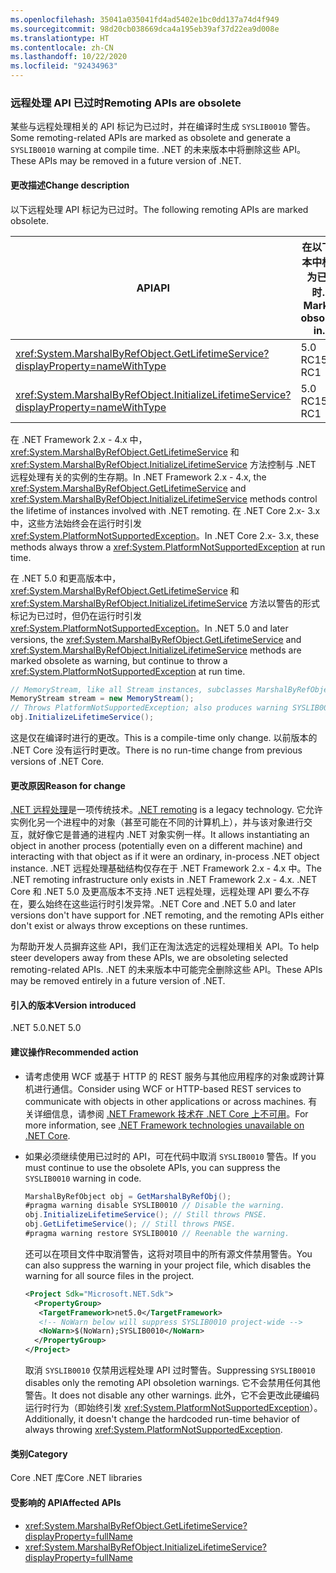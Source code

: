 ```yaml
---
ms.openlocfilehash: 35041a035041fd4ad5402e1bc0dd137a74d4f949
ms.sourcegitcommit: 98d20cb038669dca4a195eb39af37d22ea9d008e
ms.translationtype: HT
ms.contentlocale: zh-CN
ms.lasthandoff: 10/22/2020
ms.locfileid: "92434963"
---
```

### <a name="remoting-apis-are-obsolete"></a><span data-ttu-id="82816-101">远程处理 API 已过时</span><span class="sxs-lookup"><span data-stu-id="82816-101">Remoting APIs are obsolete</span></span>

<span data-ttu-id="82816-102">某些与远程处理相关的 API 标记为已过时，并在编译时生成 `SYSLIB0010` 警告。</span><span class="sxs-lookup"><span data-stu-id="82816-102">Some remoting-related APIs are marked as obsolete and generate a `SYSLIB0010` warning at compile time.</span></span> <span data-ttu-id="82816-103">.NET 的未来版本中将删除这些 API。</span><span class="sxs-lookup"><span data-stu-id="82816-103">These APIs may be removed in a future version of .NET.</span></span>

#### <a name="change-description"></a><span data-ttu-id="82816-104">更改描述</span><span class="sxs-lookup"><span data-stu-id="82816-104">Change description</span></span>

<span data-ttu-id="82816-105">以下远程处理 API 标记为已过时。</span><span class="sxs-lookup"><span data-stu-id="82816-105">The following remoting APIs are marked obsolete.</span></span>

| <span data-ttu-id="82816-106">API</span><span class="sxs-lookup"><span data-stu-id="82816-106">API</span></span> | <span data-ttu-id="82816-107">在以下版本中标记为已过时…</span><span class="sxs-lookup"><span data-stu-id="82816-107">Marked obsolete in...</span></span> |
| - | - |
| <xref:System.MarshalByRefObject.GetLifetimeService?displayProperty=nameWithType> | <span data-ttu-id="82816-108">5.0 RC1</span><span class="sxs-lookup"><span data-stu-id="82816-108">5.0 RC1</span></span> |
| <xref:System.MarshalByRefObject.InitializeLifetimeService?displayProperty=nameWithType> | <span data-ttu-id="82816-109">5.0 RC1</span><span class="sxs-lookup"><span data-stu-id="82816-109">5.0 RC1</span></span> |

<span data-ttu-id="82816-110">在 .NET Framework 2.x - 4.x 中，<xref:System.MarshalByRefObject.GetLifetimeService> 和 <xref:System.MarshalByRefObject.InitializeLifetimeService> 方法控制与 .NET 远程处理有关的实例的生存期。</span><span class="sxs-lookup"><span data-stu-id="82816-110">In .NET Framework 2.x - 4.x, the <xref:System.MarshalByRefObject.GetLifetimeService> and <xref:System.MarshalByRefObject.InitializeLifetimeService> methods control the lifetime of instances involved with .NET remoting.</span></span> <span data-ttu-id="82816-111">在 .NET Core 2.x- 3.x 中，这些方法始终会在运行时引发 <xref:System.PlatformNotSupportedException>。</span><span class="sxs-lookup"><span data-stu-id="82816-111">In .NET Core 2.x- 3.x, these methods always throw a <xref:System.PlatformNotSupportedException> at run time.</span></span>

<span data-ttu-id="82816-112">在 .NET 5.0 和更高版本中，<xref:System.MarshalByRefObject.GetLifetimeService> 和 <xref:System.MarshalByRefObject.InitializeLifetimeService> 方法以警告的形式标记为已过时，但仍在运行时引发 <xref:System.PlatformNotSupportedException>。</span><span class="sxs-lookup"><span data-stu-id="82816-112">In .NET 5.0 and later versions, the <xref:System.MarshalByRefObject.GetLifetimeService> and <xref:System.MarshalByRefObject.InitializeLifetimeService> methods are marked obsolete as warning, but continue to throw a <xref:System.PlatformNotSupportedException> at run time.</span></span>

```csharp
// MemoryStream, like all Stream instances, subclasses MarshalByRefObject.
MemoryStream stream = new MemoryStream();
// Throws PlatformNotSupportedException; also produces warning SYSLIB0010.
obj.InitializeLifetimeService();
```

<span data-ttu-id="82816-113">这是仅在编译时进行的更改。</span><span class="sxs-lookup"><span data-stu-id="82816-113">This is a compile-time only change.</span></span> <span data-ttu-id="82816-114">以前版本的 .NET Core 没有运行时更改。</span><span class="sxs-lookup"><span data-stu-id="82816-114">There is no run-time change from previous versions of .NET Core.</span></span>

#### <a name="reason-for-change"></a><span data-ttu-id="82816-115">更改原因</span><span class="sxs-lookup"><span data-stu-id="82816-115">Reason for change</span></span>

<span data-ttu-id="82816-116">[.NET 远程处理](/previous-versions/dotnet/netframework-1.1/kwdt6w2k(v=vs.71))是一项传统技术。</span><span class="sxs-lookup"><span data-stu-id="82816-116">[.NET remoting](/previous-versions/dotnet/netframework-1.1/kwdt6w2k(v=vs.71)) is a legacy technology.</span></span> <span data-ttu-id="82816-117">它允许实例化另一个进程中的对象（甚至可能在不同的计算机上），并与该对象进行交互，就好像它是普通的进程内 .NET 对象实例一样。</span><span class="sxs-lookup"><span data-stu-id="82816-117">It allows instantiating an object in another process (potentially even on a different machine) and interacting with that object as if it were an ordinary, in-process .NET object instance.</span></span> <span data-ttu-id="82816-118">.NET 远程处理基础结构仅存在于 .NET Framework 2.x - 4.x 中。</span><span class="sxs-lookup"><span data-stu-id="82816-118">The .NET remoting infrastructure only exists in .NET Framework 2.x - 4.x.</span></span> <span data-ttu-id="82816-119">.NET Core 和 .NET 5.0 及更高版本不支持 .NET 远程处理，远程处理 API 要么不存在，要么始终在这些运行时引发异常。</span><span class="sxs-lookup"><span data-stu-id="82816-119">.NET Core and .NET 5.0 and later versions don't have support for .NET remoting, and the remoting APIs either don't exist or always throw exceptions on these runtimes.</span></span>

<span data-ttu-id="82816-120">为帮助开发人员摒弃这些 API，我们正在淘汰选定的远程处理相关 API。</span><span class="sxs-lookup"><span data-stu-id="82816-120">To help steer developers away from these APIs, we are obsoleting selected remoting-related APIs.</span></span> <span data-ttu-id="82816-121">.NET 的未来版本中可能完全删除这些 API。</span><span class="sxs-lookup"><span data-stu-id="82816-121">These APIs may be removed entirely in a future version of .NET.</span></span>

#### <a name="version-introduced"></a><span data-ttu-id="82816-122">引入的版本</span><span class="sxs-lookup"><span data-stu-id="82816-122">Version introduced</span></span>

<span data-ttu-id="82816-123">.NET 5.0</span><span class="sxs-lookup"><span data-stu-id="82816-123">.NET 5.0</span></span>

#### <a name="recommended-action"></a><span data-ttu-id="82816-124">建议操作</span><span class="sxs-lookup"><span data-stu-id="82816-124">Recommended action</span></span>

- <span data-ttu-id="82816-125">请考虑使用 WCF 或基于 HTTP 的 REST 服务与其他应用程序的对象或跨计算机进行通信。</span><span class="sxs-lookup"><span data-stu-id="82816-125">Consider using WCF or HTTP-based REST services to communicate with objects in other applications or across machines.</span></span> <span data-ttu-id="82816-126">有关详细信息，请参阅 [.NET Framework 技术在 .NET Core 上不可用](../../../../docs/core/porting/net-framework-tech-unavailable.md)。</span><span class="sxs-lookup"><span data-stu-id="82816-126">For more information, see [.NET Framework technologies unavailable on .NET Core](../../../../docs/core/porting/net-framework-tech-unavailable.md).</span></span>

- <span data-ttu-id="82816-127">如果必须继续使用已过时的 API，可在代码中取消 `SYSLIB0010` 警告。</span><span class="sxs-lookup"><span data-stu-id="82816-127">If you must continue to use the obsolete APIs, you can suppress the `SYSLIB0010` warning in code.</span></span>

  ```csharp
  MarshalByRefObject obj = GetMarshalByRefObj();
  #pragma warning disable SYSLIB0010 // Disable the warning.
  obj.InitializeLifetimeService(); // Still throws PNSE.
  obj.GetLifetimeService(); // Still throws PNSE.
  #pragma warning restore SYSLIB0010 // Reenable the warning.
  ```

  <span data-ttu-id="82816-128">还可以在项目文件中取消警告，这将对项目中的所有源文件禁用警告。</span><span class="sxs-lookup"><span data-stu-id="82816-128">You can also suppress the warning in your project file, which disables the warning for all source files in the project.</span></span>

  ```xml
  <Project Sdk="Microsoft.NET.Sdk">
    <PropertyGroup>
     <TargetFramework>net5.0</TargetFramework>
     <!-- NoWarn below will suppress SYSLIB0010 project-wide -->
     <NoWarn>$(NoWarn);SYSLIB0010</NoWarn>
    </PropertyGroup>
  </Project>
  ```

  <span data-ttu-id="82816-129">取消 `SYSLIB0010` 仅禁用远程处理 API 过时警告。</span><span class="sxs-lookup"><span data-stu-id="82816-129">Suppressing `SYSLIB0010` disables only the remoting API obsoletion warnings.</span></span> <span data-ttu-id="82816-130">它不会禁用任何其他警告。</span><span class="sxs-lookup"><span data-stu-id="82816-130">It does not disable any other warnings.</span></span> <span data-ttu-id="82816-131">此外，它不会更改此硬编码运行时行为（即始终引发 <xref:System.PlatformNotSupportedException>）。</span><span class="sxs-lookup"><span data-stu-id="82816-131">Additionally, it doesn't change the hardcoded run-time behavior of always throwing <xref:System.PlatformNotSupportedException>.</span></span>

#### <a name="category"></a><span data-ttu-id="82816-132">类别</span><span class="sxs-lookup"><span data-stu-id="82816-132">Category</span></span>

<span data-ttu-id="82816-133">Core .NET 库</span><span class="sxs-lookup"><span data-stu-id="82816-133">Core .NET libraries</span></span>

#### <a name="affected-apis"></a><span data-ttu-id="82816-134">受影响的 API</span><span class="sxs-lookup"><span data-stu-id="82816-134">Affected APIs</span></span>

- <xref:System.MarshalByRefObject.GetLifetimeService?displayProperty=fullName>
- <xref:System.MarshalByRefObject.InitializeLifetimeService?displayProperty=fullName>

<!--

#### Affected APIs

- `M:System.MarshalByRefObject.GetLifetimeService`
- `M:System.MarshalByRefObject.InitializeLifetimeService`

-->
